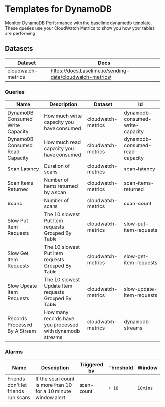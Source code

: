 # Templates for DynamoDB
Monitor DynamoDB Performance with the baselime dynamodb template. These queries use your CloudWatch Metrics to show you how your tables are performing

## Datasets

| Dataset | Docs  |
|---------|-------|
| cloudwatch-metrics | https://docs.baselime.io/sending-data/cloudwatch-metrics/ |

### Queries

| Name | Description | Dataset | Id |
|------|-------------|---------|----|
| DynamoDB Consumed Write Capacity | How much write capacity you have consumed | cloudwatch-metrics | dynamodb-consumed-write-capacity |
| DynamoDB Consumed Read Capacity | How much read capacity you have consumed | cloudwatch-metrics | dynamodb-consumed-read-capacity |
| Scan Latency | Duration of scans | cloudwatch-metrics | scan-latency |
| Scan Items Returned | Number of items returned by a scan | cloudwatch-metrics | scan-items-returned |
| Scans | Number of scans | cloudwatch-metrics | scan-count |
| Slow Put Item Requests | The 10 slowest Put Item requests Grouped By Table | cloudwatch-metrics | slow-put-item-requests |
| Slow Get Item Requests | The 10 slowest Put Item requests Grouped By Table | cloudwatch-metrics | slow-get-item-requests |
| Slow Update Item Requests | The 10 slowest Update Item requests Grouped By Table | cloudwatch-metrics | slow-update-item-requests |
| Records Processed By A Stream | How many records have you processed with dynamodb streams | cloudwatch-metrics | dynamodb-streams | 

### Alarms

| Name | Description | Triggered by | Threshold | Window |
|------|-------------|-------------|----|----------|
| Friends don't let friends run scans | If the scan count is more than 10 for a 10 minute window alert | scan-count | `> 10` | `10mins` |